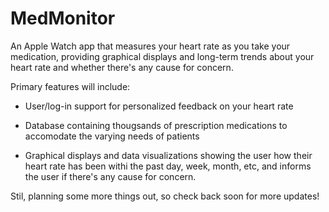 # MedMonitor
An Apple Watch app that measures your heart rate as you take your medication, providing graphical displays and long-term trends about your heart rate and whether there's any cause for concern. 

Primary features will include:

- User/log-in support for personalized feedback on your heart rate

- Database containing thougsands of prescription medications to accomodate the varying needs of patients

- Graphical displays and data visualizations showing the user how their heart rate has been withi  the past day, week, month, etc, and informs the user if there's any cause for concern. 

Stil, planning some more things out, so check back soon for more updates!
